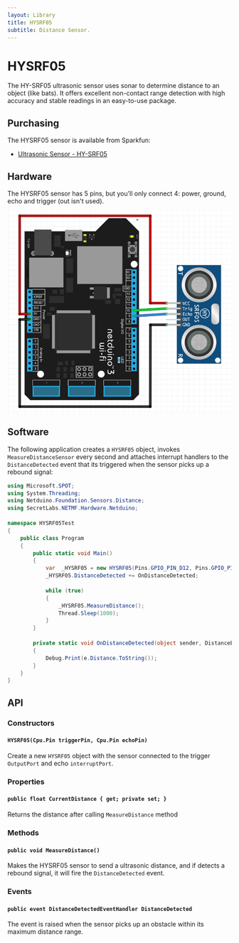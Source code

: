 ```yaml
---
layout: Library
title: HYSRF05
subtitle: Distance Sensor.
---
```


# HYSRF05

The HY-SRF05 ultrasonic sensor uses sonar to determine distance to an object (like bats). It offers excellent non-contact range detection with high accuracy and stable readings in an easy-to-use package.

## Purchasing

The HYSRF05 sensor is available from Sparkfun:

* [Ultrasonic Sensor - HY-SRF05](https://www.banggood.com/5Pcs-HY-SRF05-Ultrasonic-Distance-Sensor-Module-Measuring-Sensor-Module-p-1052102.html?gmcCountry=CA&currency=CAD&createTmp=1&utm_source=googleshopping&utm_medium=cpc_elc&utm_content=frank&utm_campaign=pla-mix-ca-pc-0630&gclid=CjwKCAiAjNjgBRAgEiwAGLlf2gWlxvQ8KUuy24vjU37IDVTcLQTqFRpcEy3KyXbeOhK8cPH2UP9SjRoCIdYQAvD_BwE&cur_warehouse=CN)

## Hardware

The HYSRF05 sensor has 5 pins, but you'll only connect 4: power, ground, echo and trigger (out isn't used).

![HYSRF05 and Netduino](HYSRF05-Circuit.png)

## Software

The following application creates a `HYSRF05` object, invokes `MeasureDistanceSensor` every second and attaches interrupt handlers to the `DistanceDetected` event that its triggered when the sensor picks up a rebound signal:

```csharp
using Microsoft.SPOT;
using System.Threading;
using Netduino.Foundation.Sensors.Distance;
using SecretLabs.NETMF.Hardware.Netduino;

namespace HYSRF05Test
{
    public class Program
    {
        public static void Main()
        {
            var  _HYSRF05 = new HYSRF05(Pins.GPIO_PIN_D12, Pins.GPIO_PIN_D11);
            _HYSRF05.DistanceDetected += OnDistanceDetected;

            while (true)
            {
                _HYSRF05.MeasureDistance();
                Thread.Sleep(1000);
            }
        }

        private static void OnDistanceDetected(object sender, DistanceEventArgs e) 
        {
            Debug.Print(e.Distance.ToString());
        }
    }
}
```

## API

### Constructors

#### `HYSRF05(Cpu.Pin triggerPin, Cpu.Pin echoPin)`

Create a new `HYSRF05` object with the sensor connected to the trigger `OutputPort` and echo `interruptPort`.

### Properties

#### `public float CurrentDistance { get; private set; }`

Returns the distance after calling `MeasureDistance` method

### Methods

#### `public void MeasureDistance()`

Makes the HYSRF05 sensor to send a ultrasonic distance, and if detects a rebound signal, it will fire the `DistanceDetected` event.

### Events

#### `public event DistanceDetectedEventHandler DistanceDetected`

The event is raised when the sensor picks up an obstacle within its maximum distance range.
